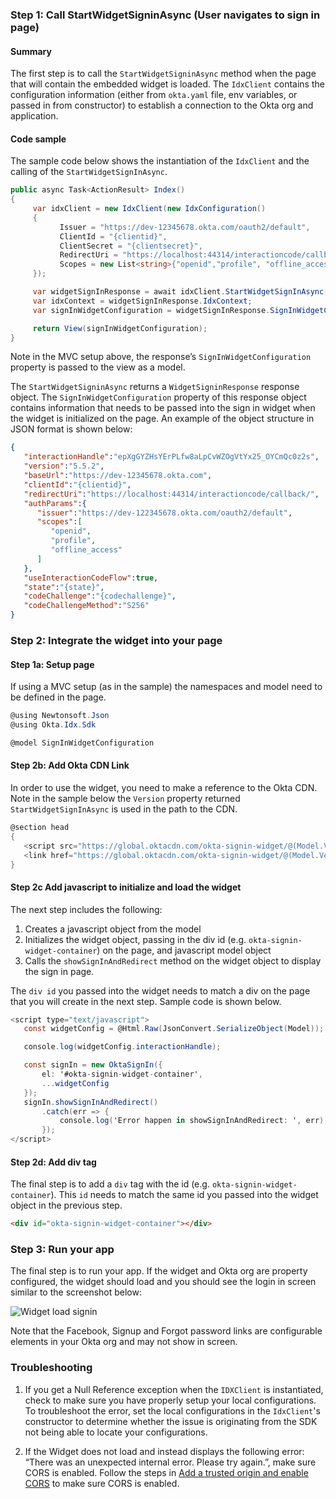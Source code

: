 ### Step 1: Call StartWidgetSigninAsync (User navigates to sign in page)

#### Summary

The first step is to call the `StartWidgetSigninAsync` method when
the page that will contain the embedded widget is loaded.  The `IdxClient`
contains the configuration information (either from `okta.yaml` file, env variables,
or passed in from constructor) to establish a connection to the Okta org and application.

#### Code sample

The sample code below shows the instantiation of the
`IdxClient` and the calling of the `StartWidgetSignInAsync`.

```csharp
public async Task<ActionResult> Index()
{
     var idxClient = new IdxClient(new IdxConfiguration()
     {
           Issuer = "https://dev-12345678.okta.com/oauth2/default",
           ClientId = "{clientid}",
           ClientSecret = "{clientsecret}",
           RedirectUri = "https://localhost:44314/interactioncode/callback/",
           Scopes = new List<string>{"openid","profile", "offline_access"}
     });

     var widgetSignInResponse = await idxClient.StartWidgetSignInAsync(default);
     var idxContext = widgetSignInResponse.IdxContext;
     var signInWidgetConfiguration = widgetSignInResponse.SignInWidgetConfiguration;

     return View(signInWidgetConfiguration);
}
```

Note in the MVC setup above, the response’s `SignInWidgetConfiguration`
property is passed to the view as a model.

The `StartWidgetSigninAsync` returns a `WidgetSigninResponse` response
object. The `SignInWidgetConfiguration`  property of this response object
contains information that needs to be passed into the sign in widget when
the widget is initialized on the page. An example of the object structure
in JSON format is shown below:

```json
{
   "interactionHandle":"epXgGYZHsYErPLfw8aLpCvWZOgVtYx25_OYCmQc0z2s",
   "version":"5.5.2",
   "baseUrl":"https://dev-12345678.okta.com",
   "clientId":"{clientid}",
   "redirectUri":"https://localhost:44314/interactioncode/callback/",
   "authParams":{
      "issuer":"https://dev-122345678.okta.com/oauth2/default",
      "scopes":[
         "openid",
         "profile",
         "offline_access"
      ]
   },
   "useInteractionCodeFlow":true,
   "state":"{state}",
   "codeChallenge":"{codechallenge}",
   "codeChallengeMethod":"S256"
}
```

### Step 2: Integrate the widget into your page

#### Step 1a:  Setup page

If using a MVC setup (as in the sample) the namespaces and
model need to be defined in the page.

```csharp
@using Newtonsoft.Json
@using Okta.Idx.Sdk

@model SignInWidgetConfiguration
```

#### Step 2b: Add Okta CDN Link

In order to use the widget, you need to make a reference to the
Okta CDN. Note in the sample below the `Version` property returned
`StartWidgetSignInAsync` is used in the path to the CDN.

```csharp
@section head
{
   <script src="https://global.oktacdn.com/okta-signin-widget/@(Model.Version)/js/okta-sign-in.min.js" type="text/javascript"></script>
   <link href="https://global.oktacdn.com/okta-signin-widget/@(Model.Version)/css/okta-sign-in.min.css" type="text/css" rel="stylesheet" />
}
```

#### Step 2c Add javascript to initialize and load the widget

The next step includes the following:

1. Creates a javascript object from the model
1. Initializes the widget object, passing in the div id
   (e.g. `okta-signin-widget-container`) on the page, and
   javascript model object
1. Calls the `showSignInAndRedirect` method on the widget object
    to display the sign in page.

The `div id` you passed into the widget needs to match a div on the page that
you will create in the next step. Sample code is shown below.

```csharp
<script type="text/javascript">
   const widgetConfig = @Html.Raw(JsonConvert.SerializeObject(Model));

   console.log(widgetConfig.interactionHandle);

   const signIn = new OktaSignIn({
       el: '#okta-signin-widget-container',
       ...widgetConfig
   });
   signIn.showSignInAndRedirect()
       .catch(err => {
           console.log('Error happen in showSignInAndRedirect: ', err);
       });
</script>
```

#### Step 2d: Add div tag

The final step is to add a `div` tag with the id
(e.g. `okta-signin-widget-container`). This `id` needs to match the
same id you passed into the widget object in the previous step.

```html
<div id="okta-signin-widget-container"></div>
```

### Step 3: Run your app

The final step is to run your app. If the widget and Okta org are property
configured, the widget should load and you should see the login in screen
similar to the screenshot below:

<div class="common-image-format">

![Widget load signin](/img/oie-embedded-sdk/oie-embedded-widget-use-case-load-screen-signin.png
 "Widget load signin")

</div>

Note that the Facebook, Signup and Forgot password links are configurable elements in your
Okta org and may not show in screen.

### Troubleshooting

1. If you get a Null Reference exception when the `IDXClient` is
   instantiated, check to make sure you have properly setup your local
   configurations. To troubleshoot the error, set the local configurations
   in the `IdxClient`'s constructor to determine whether the issue is
   originating from the SDK not being able to locate your configurations.

1. If the Widget does not load and instead displays the following error:
   “There was an unexpected internal error. Please try again.”,
   make sure CORS is enabled. Follow the steps in
   [Add a trusted origin and enable CORS](/docs/guides/oie-embedded-common-org-setup/aspnet/main/#step-3-add-a-trusted-origin-and-enable-cors)
   to make sure CORS is enabled.
